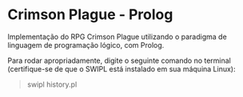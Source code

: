 # Crimson Plague - Prolog

Implementação do RPG Crimson Plague utilizando o paradigma de linguagem de programação lógico, com Prolog.

Para rodar apropriadamente, digite o seguinte comando no terminal (certifique-se de que o SWIPL está instalado em sua máquina Linux):

> swipl history.pl

